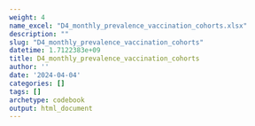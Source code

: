 ```yaml
---
weight: 4
name_excel: "D4_monthly_prevalence_vaccination_cohorts.xlsx"
description: ""
slug: "D4_monthly_prevalence_vaccination_cohorts"
datetime: 1.7122383e+09
title: D4_monthly_prevalence_vaccination_cohorts
author: ''
date: '2024-04-04'
categories: []
tags: []
archetype: codebook
output: html_document
---
```


<div class="tabcontent"></div>
